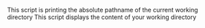 This script is printing the absolute pathname of the current working directory
This script displays the content of your working directory

